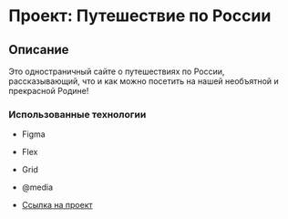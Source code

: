 # Проект: Путешествие по России

## Описание
Это одностраничный сайте о путешествиях по России, рассказывающий, что и как можно посетить на нашей необъятной и прекрасной Родине! 

### Использованные технологии

* Figma
* Flex
* Grid
* @media

* [Ссылка на проект](https://cra7yy.github.io/russian-travel/)

